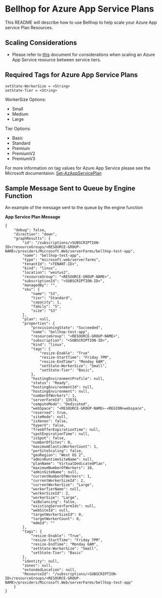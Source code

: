 # Bellhop for Azure App Service Plans
This README will describe how to use Bellhop to help scale your Azure App service Plan Resources.

## Scaling Considerations

- Please refer to [this](https://docs.microsoft.com/en-us/azure/app-service/manage-scale-up) document for considerations when scaling an Azure App Service resource between service tiers.

## Required Tags for Azure App Service Plans
```
setState-WorkerSize = <String>
setState-Tier = <String>
```

WorkerSize Options:
- Small
- Medium
- Large

Tier Options:
- Basic
- Standard
- Premium
- PremiumV2
- PremiumV3

For more information on tag values for Azure App Service please see the Microsoft documentaion: [Set-AzAppServicePlan](https://docs.microsoft.com/en-us/powershell/module/az.websites/set-azappserviceplan?view=azps-5.4.0)


## Sample Message Sent to Queue by Engine Function
An example of the message sent to the queue by the engine function 

**App Service Plan Message**
```
{
    "debug": false,
    "direction": "down",
    "graphResults": {
        "id": "/subscriptions/<SUBSCRIPTION-ID>/resourceGroups/<RESOURCE-GROUP-NAME>/providers/Microsoft.Web/serverFarms/bellhop-test-app",
        "name": "bellhop-test-app",
        "type": "microsoft.web/serverfarms",
        "tenantId": "<TENANT-ID>",
        "kind": "linux",
        "location": "westus2",
        "resourceGroup": "<RESOURCE-GROUP-NAME>",
        "subscriptionId": "<SUBSCRIPTION-ID>",
        "managedBy": "",
        "sku": {
            "name": "S3",
            "tier": "Standard",
            "capacity": 1,
            "family": "S",
            "size": "S3"
        },
        "plan": null,
        "properties": {
            "provisioningState": "Succeeded",
            "name": "bellhop-test-app",
            "resourceGroup": "<RESOURCE-GROUP-NAME>",
            "subscription": "<SUBSCRIPTION-ID>",
            "kind": "linux",
            "tags": {
                "resize-Enable": "True"
                "resize-StartTime": "Friday 7PM",
                "resize-EndTime": "Monday 6AM",
                "setState-WorkerSize": "Small",
                "setState-Tier": "Basic",
            },
            "hostingEnvironmentProfile": null,
            "status": "Ready",
            "hostingEnvironmentId": null,
            "hostingEnvironment": null,
            "numberOfWorkers": 1,
            "serverFarmId": 13574,
            "computeMode": "Dedicated",
            "webSpace": "<RESOURCE-GROUP-NAME>-<REGION>webspace",
            "reserved": true,
            "siteMode": null,
            "isXenon": false,
            "hyperV": false,
            "freeOfferExpirationTime": null,
            "spotExpirationTime": null,
            "isSpot": false,
            "numberOfSites": 0,
            "maximumElasticWorkerCount": 1,
            "perSiteScaling": false,
            "geoRegion": "West US 2",
            "adminRuntimeSiteName": null,
            "planName": "VirtualDedicatedPlan",
            "maximumNumberOfWorkers": 10,
            "adminSiteName": null,
            "currentNumberOfWorkers": 1,
            "currentWorkerSizeId": 2,
            "currentWorkerSize": "Large",
            "workerTierName": null,
            "workerSizeId": 2,
            "workerSize": "Large",
            "azBalancing": false,
            "existingServerFarmIds": null,
            "webSiteId": null,
            "targetWorkerSizeId": 0,
            "targetWorkerCount": 0,
            "mdmId": ""
        },
        "tags": {
            "resize-Enable": "True",
            "resize-StartTime": "Friday 7PM",
            "resize-EndTime": "Monday 6AM",
            "setState-WorkerSize": "Small",
            "setState-Tier": "Basic"
        },
        "identity": null,
        "zones": null,
        "extendedLocation": null,
        "ResourceId": "/subscriptions/<SUBSCRIPTION-ID>/resourceGroups/<RESOURCE-GROUP-NAME>/providers/Microsoft.Web/serverFarms/bellhop-test-app"
    }
}
```
